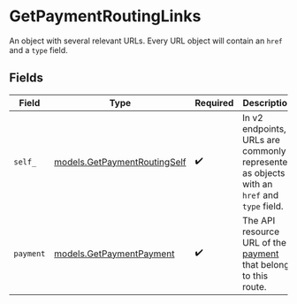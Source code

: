 # GetPaymentRoutingLinks

An object with several relevant URLs. Every URL object will contain an `href` and a `type` field.


## Fields

| Field                                                                                      | Type                                                                                       | Required                                                                                   | Description                                                                                |
| ------------------------------------------------------------------------------------------ | ------------------------------------------------------------------------------------------ | ------------------------------------------------------------------------------------------ | ------------------------------------------------------------------------------------------ |
| `self_`                                                                                    | [models.GetPaymentRoutingSelf](../models/getpaymentroutingself.md)                         | :heavy_check_mark:                                                                         | In v2 endpoints, URLs are commonly represented as objects with an `href` and `type` field. |
| `payment`                                                                                  | [models.GetPaymentPayment](../models/getpaymentpayment.md)                                 | :heavy_check_mark:                                                                         | The API resource URL of the [payment](get-payment) that belong to this route.              |